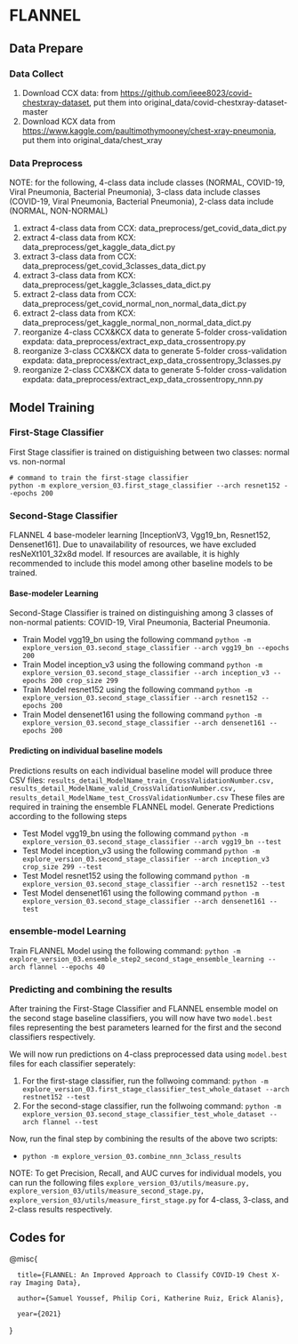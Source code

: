 # FLANNEL

## Data Prepare
### Data Collect
1. Download CCX data: from https://github.com/ieee8023/covid-chestxray-dataset, put them into original_data/covid-chestxray-dataset-master
2. Download KCX data from https://www.kaggle.com/paultimothymooney/chest-xray-pneumonia, put them into original_data/chest_xray
### Data Preprocess
NOTE: for the following, 4-class data include classes (NORMAL, COVID-19, Viral Pneumonia, Bacterial Pneumonia), 3-class data include classes (COVID-19, Viral Pneumonia, Bacterial Pneumonia), 2-class data include (NORMAL, NON-NORMAL)
1. extract 4-class data from CCX: data_preprocess/get_covid_data_dict.py 
2. extract 4-class data from KCX: data_preprocess/get_kaggle_data_dict.py
3. extract 3-class data from CCX: data_preprocess/get_covid_3classes_data_dict.py
4. extract 3-class data from KCX: data_preprocess/get_kaggle_3classes_data_dict.py
5. extract 2-class data from CCX: data_preprocess/get_covid_normal_non_normal_data_dict.py
6. extract 2-class data from KCX: data_preprocess/get_kaggle_normal_non_normal_data_dict.py
7. reorganize 4-class CCX&KCX data to generate 5-folder cross-validation expdata: data_preprocess/extract_exp_data_crossentropy.py
8. reorganize 3-class CCX&KCX data to generate 5-folder cross-validation expdata: data_preprocess/extract_exp_data_crossentropy_3classes.py
9. reorganize 2-class CCX&KCX data to generate 5-folder cross-validation expdata: data_preprocess/extract_exp_data_crossentropy_nnn.py

## Model Training
### First-Stage Classifier
First Stage classifier is trained on distiguishing between two classes: normal vs. non-normal
```
# command to train the first-stage classifier
python -m explore_version_03.first_stage_classifier --arch resnet152 --epochs 200
```
### Second-Stage Classifier

FLANNEL 4 base-modeler learning [InceptionV3, Vgg19_bn, Resnet152, Densenet161]. Due to unavailability of resources, we have excluded resNeXt101_32x8d model. If resources are available, it is highly recommended to include this model among other baseline models to be trained.

#### Base-modeler Learning
Second-Stage Classifier is trained on distinguishing among 3 classes of non-normal patients: COVID-19, Viral Pneumonia, Bacterial Pneumonia.

* Train Model vgg19_bn using the following command ```python -m explore_version_03.second_stage_classifier --arch vgg19_bn --epochs 200```
* Train Model inception_v3 using the following command ```python -m explore_version_03.second_stage_classifier --arch inception_v3 --epochs 200 crop_size 299```
* Train Model resnet152 using the following command ```python -m explore_version_03.second_stage_classifier --arch resnet152 --epochs 200```
* Train Model densenet161 using the following command ```python -m explore_version_03.second_stage_classifier --arch densenet161 --epochs 200```

#### Predicting on individual baseline models

Predictions results on each individual baseline model will produce three CSV files: ```results_detail_ModelName_train_CrossValidationNumber.csv, results_detail_ModelName_valid_CrossValidationNumber.csv, results_detail_ModelName_test_CrossValidationNumber.csv``` These files are required in training the ensemble FLANNEL model. Generate Predictions according to the following steps

* Test Model vgg19_bn using the following command ```python -m explore_version_03.second_stage_classifier --arch vgg19_bn --test```
* Test Model inception_v3 using the following command ```python -m explore_version_03.second_stage_classifier --arch inception_v3 crop_size 299 --test```
* Test Model resnet152 using the following command ```python -m explore_version_03.second_stage_classifier --arch resnet152 --test```
* Test Model densenet161 using the following command ```python -m explore_version_03.second_stage_classifier --arch densenet161 --test```

### ensemble-model Learning
Train FLANNEL Model using the following command: ```python -m explore_version_03.ensemble_step2_second_stage_ensemble_learning --arch flannel --epochs 40```

### Predicting and combining the results
After training the First-Stage Classifier and FLANNEL ensemble model on the second stage baseline classifiers, you will now have two ```model.best``` files representing the best parameters learned for the first and the second classifiers respectively.

We will now run predictions on 4-class preprocessed data using ```model.best``` files for each classifier seperately:

1. For the first-stage classifier, run the follwoing command: ```python -m explore_version_03.first_stage_classifier_test_whole_dataset --arch restnet152 --test```
2. For the second-stage classifier, run the follwoing command: ```python -m explore_version_03.second_stage_classifier_test_whole_dataset --arch flannel --test```

Now, run the final step by combining the results of the above two scripts:

* ```python -m explore_version_03.combine_nnn_3class_results```


NOTE: To get Precision, Recall, and AUC curves for individual models, you can run the following files ```explore_version_03/utils/measure.py, explore_version_03/utils/measure_second_stage.py, explore_version_03/utils/measure_first_stage.py``` for 4-class, 3-class, and 2-class results respectively.

## Codes for
@misc{ 
      
      title={FLANNEL: An Improved Approach to Classify COVID-19 Chest X-ray Imaging Data}, 
      
      author={Samuel Youssef, Philip Cori, Katherine Ruiz, Erick Alanis}, 
      
      year={2021} 

}
